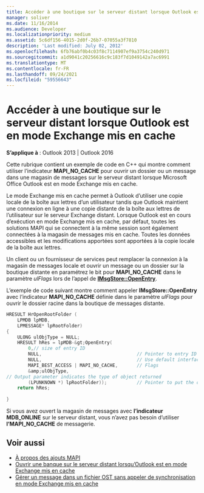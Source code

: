 ```yaml
---
title: Accéder à une boutique sur le serveur distant lorsque Outlook est en mode Exchange mis en cache
manager: soliver
ms.date: 11/16/2014
ms.audience: Developer
ms.localizationpriority: medium
ms.assetid: 5c6df156-4015-2d0f-26b7-07055a3f7810
description: 'Last modified: July 02, 2012'
ms.openlocfilehash: 6fb76abf0b4c03f8c7114907ef9a3754c240d971
ms.sourcegitcommit: a1d9041c20256616c9c183f7d1049142a7ac6991
ms.translationtype: MT
ms.contentlocale: fr-FR
ms.lasthandoff: 09/24/2021
ms.locfileid: "59556643"
---
```

# <a name="access-a-store-on-the-remote-server-when-outlook-is-in-cached-exchange-mode"></a>Accéder à une boutique sur le serveur distant lorsque Outlook est en mode Exchange mis en cache
 
**S’applique à** : Outlook 2013 | Outlook 2016 
  
Cette rubrique contient un exemple de code en C++ qui montre comment utiliser l’indicateur **MAPI_NO_CACHE** pour ouvrir un dossier ou un message dans une magasin de messages sur le serveur distant lorsque Microsoft Office Outlook est en mode Exchange mis en cache. 
  
Le mode Exchange mis en cache permet à Outlook d’utiliser une copie locale de la boîte aux lettres d’un utilisateur tandis que Outlook maintient une connexion en ligne à une copie distante de la boîte aux lettres de l’utilisateur sur le serveur Exchange distant. Lorsque Outlook est en cours d’exécution en mode Exchange mis en cache, par défaut, toutes les solutions MAPI qui se connectent à la même session sont également connectées à la magasin de messages mis en cache. Toutes les données accessibles et les modifications apportées sont apportées à la copie locale de la boîte aux lettres.
  
Un client ou un fournisseur de services peut remplacer la connexion à la magasin de messages locale et ouvrir un message ou un dossier sur la boutique distante en paramétrez le bit pour **MAPI_NO_CACHE** dans le paramètre  *ulFlags*  lors de l’appel de **[IMsgStore::OpenEntry](imsgstore-openentry.md)**. 
  
L’exemple de code suivant montre comment appeler **IMsgStore::OpenEntry** avec l’indicateur **MAPI_NO_CACHE** définie dans le paramètre  *ulFlags*  pour ouvrir le dossier racine dans la boutique de messages distante. 
  
```cpp
HRESULT HrOpenRootFolder ( 
    LPMDB lpMDB, 
    LPMESSAGE* lpRootFolder) 
{ 
    ULONG ulObjType = NULL; 
    HRESULT hRes = lpMDB-&gt;OpenEntry( 
        0,// size of entry ID       
        NULL,                                   // Pointer to entry ID 
        NULL,                                   // Use default interface (IMAPIFolder) 
        MAPI_BEST_ACCESS | MAPI_NO_CACHE,       // Flags 
        &amp;ulObjType,
// Output parameter indicates the type of object returned 
        (LPUNKNOWN *) lpRootFolder));           // Pointer to put the opened folder in 
    return hRes; 
 
}
```

Si vous avez ouvert la magasin de messages avec **l’indicateur MDB_ONLINE** sur le serveur distant, vous n’avez pas besoin d’utiliser **l’MAPI_NO_CACHE** de messagerie. 
  
## <a name="see-also"></a>Voir aussi

- [À propos des ajouts MAPI](about-mapi-additions.md) 
- [Ouvrir une banque sur le serveur distant lorsqu’Outlook est en mode Exchange mis en cache](how-to-open-store-on-remote-server-in-cached-exchange-mode.md)
- [Gérer un message dans un fichier OST sans appeler de synchronisation en mode Exchange mis en cache](how-to-manage-a-message-in-an-ost-without-invoking-a-synchronization.md)

